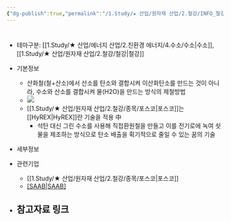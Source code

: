```yaml
---
{"dg-publish":true,"permalink":"/1.Study/★ 산업/원자재 산업/2.철강/INFO_철강/수소환원제철/","created":"2023-06-08T13:33:36.080+09:00","updated":"2025-06-03T20:07:20.619+09:00"}
---
```


#

- 테마구분: [[1.Study/★ 산업/에너지 산업/2.친환경 에너지/4.수소/수소\|수소]], [[1.Study/★ 산업/원자재 산업/2.철강/철강\|철강]]


- 기본정보
	- 산화철(철+산소)에서 산소를 탄소와 결합시켜 이산화탄소를 만드는 것이 아니라, 수소와 산소를 결합시켜 물(H2O)을 만드는 방식의 제철방법
	- ![](https://i.imgur.com/tNTVODV.png)
	- [[1.Study/★ 산업/원자재 산업/2.철강/종목/포스코\|포스코]]는 [[HyREX\|HyREX]]란 기술을 적용 中 
		- 석탄 대신 그린 수소를 사용해 직접환원철을 만들고 이를 전기로에 녹여 쇳물을 제조하는 방식으로 탄소 배출을 획기적으로 줄일 수 있는 꿈의 기술




- 세부정보



- 관련기업
	- [[1.Study/★ 산업/원자재 산업/2.철강/종목/포스코\|포스코]]
	- [[SAAB\|SAAB]](스웨덴)



- 참고자료 링크
	- 

